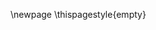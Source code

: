 [](0.0.TrangBia.md)
\newpage
\thispagestyle{empty}
[](0.1.NhanXetCuaGiangVien.md)

[](0.1.DanhSach.md)
<!--[](0.2.LoiCamOn_LoiMoDau.md)-->

<!--[](1.0.GioiThieuChung.md)-->
<!--[](1.1.GioiThieuMicroservice.md)-->
<!--[](1.2.GioiThieuBaiToanHoaDonDienTu.md)-->
<!--[](1.3.GioiThieuDDD.md)-->

<!--[](2.0.ApDungDDDVoiBaiToanNghiepVu.md)-->

<!--[](3.0.TrienKhaiKienTrucMicroservice.md)-->

<!--[](0.9.KetLuan_TongKet.md)-->
<!--[](_.TaiLieuThamKhao.md)-->
